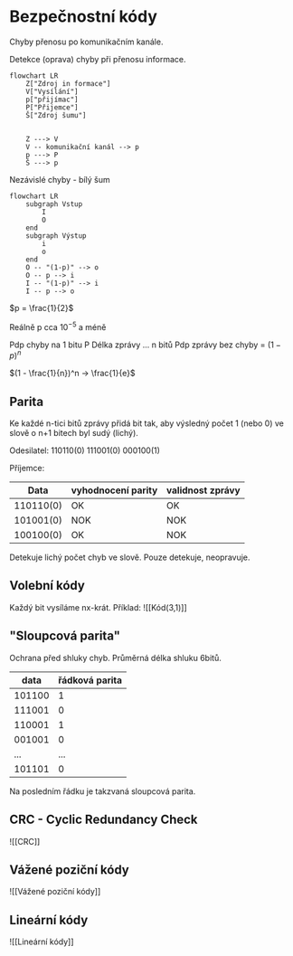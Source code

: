 # Bezpečnostní kódy

Chyby přenosu po komunikačním kanále. 

Detekce (oprava) chyby při přenosu informace. 

``` mermaid
flowchart LR
	Z["Zdroj in formace"] 
	V["Vysílání"] 
	p["přijímac"]
	P["Přijemce"] 
	Š["Zdroj šumu"]
	
	
	Z ---> V
	V -- komunikační kanál --> p
	p ---> P
	Š ---> p	
```

Nezávislé chyby - bílý šum

``` mermaid
flowchart LR
	subgraph Vstup
		I
		O
	end
	subgraph Výstup
		i
		o
	end
	O -- "(1-p)" --> o
	O -- p --> i
	I -- "(1-p)" --> i
	I -- p --> o
``` 
$p = \frac{1}{2}$

Reálně p cca $10^{-5}$ a méně

Pdp chyby na 1 bitu P
Délka zprávy ... n bitů
Pdp zprávy bez chyby = $(1-p)^n$

$(1 - \frac{1}{n})^n -> \frac{1}{e}$

## Parita
Ke každé n-tici bitů zprávy přidá bit tak, aby výsledný počet 1 (nebo 0) ve slově o n+1 bitech byl sudý (lichý).

Odesilatel:
110110(0) 111001(0) 000100(1)

Příjemce:

| Data      | vyhodnocení parity | validnost zprávy |
| --------- | ------------------ | ---------------- |
| 110110(0) | OK                 | OK               |
| 101001(0) | NOK                | NOK              |
|   100100(0)        |         OK           |      NOK            |


Detekuje lichý počet chyb ve slově. Pouze detekuje, neopravuje. 

## Volební kódy
Každý bit vysíláme nx-krát.
Příklad: ![[Kód(3,1)]]
## "Sloupcová parita"
Ochrana před shluky chyb. Průměrná délka shluku 6bitů.

| data   | řádková parita |
| ------ | -------------- |
| 101100 | 1              |
| 111001 | 0              |
| 110001 | 1              |
| 001001 | 0              |
| ...       | ...               |
| 101101 | 0              |

Na posledním řádku je takzvaná sloupcová parita. 

## CRC - Cyclic Redundancy Check
![[CRC]]
## Vážené poziční kódy
![[Vážené poziční kódy]]

## Lineární kódy
![[Lineární kódy]]